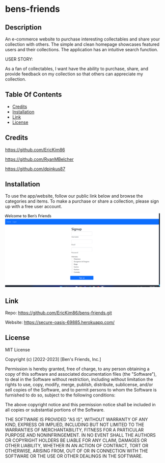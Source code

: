 # bens-friends

## Description

An e-commerce website to purchase interesting collectables and share your collection with 
others.  The simple and clean homepage showcases featured users and their collections.  The 
application has an intuitive search function.

USER STORY:

As a fan of collectables, I want have the ability to purchase, share, and provide feedback on my collection so that others can appreciate my collection.

## Table Of Contents

- [Credits](#credits)
- [Installation](#installation)
- [Link](#link)
- [License](#license)

## Credits

https://github.com/EricKim86

https://github.com/RyanMBelcher

https://github.com/dpinkus87

## Installation

To use the app/website, follow our public link below and browse the categories and items. To make a purchase or share a collection, please sign up with a free user account. 


![screenshot](./public/images/Sign-up-image.png)

## Link

Repo: 
https://github.com/EricKim86/bens-friends.git

Website:
https://secure-oasis-69885.herokuapp.com/

## License

MIT License

Copyright (c) [2022-2023] [Ben's Friends, Inc.]

Permission is hereby granted, free of charge, to any person obtaining
a copy of this software and associated documentation files (the
"Software"), to deal in the Software without restriction, including
without limitation the rights to use, copy, modify, merge, publish,
distribute, sublicense, and/or sell copies of the Software, and to
permit persons to whom the Software is furnished to do so, subject to
the following conditions:

The above copyright notice and this permission notice shall be
included in all copies or substantial portions of the Software.

THE SOFTWARE IS PROVIDED "AS IS", WITHOUT WARRANTY OF ANY KIND,
EXPRESS OR IMPLIED, INCLUDING BUT NOT LIMITED TO THE WARRANTIES OF
MERCHANTABILITY, FITNESS FOR A PARTICULAR PURPOSE AND
NONINFRINGEMENT. IN NO EVENT SHALL THE AUTHORS OR COPYRIGHT HOLDERS BE
LIABLE FOR ANY CLAIM, DAMAGES OR OTHER LIABILITY, WHETHER IN AN ACTION
OF CONTRACT, TORT OR OTHERWISE, ARISING FROM, OUT OF OR IN CONNECTION
WITH THE SOFTWARE OR THE USE OR OTHER DEALINGS IN THE SOFTWARE.
